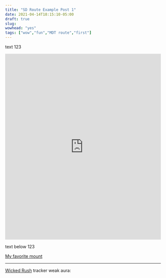 ```yaml
---
title: "SD Route Example Post 1"
date: 2021-04-14T18:15:10-05:00
draft: true
slug:
wowhead: "yes"
tags: ["wow","fun","MDT route","first"]
---
```


text 123

<iframe src="https://keystone.guru/oAOhtux/embed" style="width: 100%; height: 600px; border: none;"></iframe>

text below 123

<a href="http://www.wowhead.com/item=87768" data-wowhead="item=87768">My favorite mount</a>

---
<a href="https://www.wowhead.com/spell=323845/wicked-rush">Wicked Rush</a> tracker weak aura:

<script src="https://wago.io/mO-pz0XtJ/embed.js?style=dark"></script>
